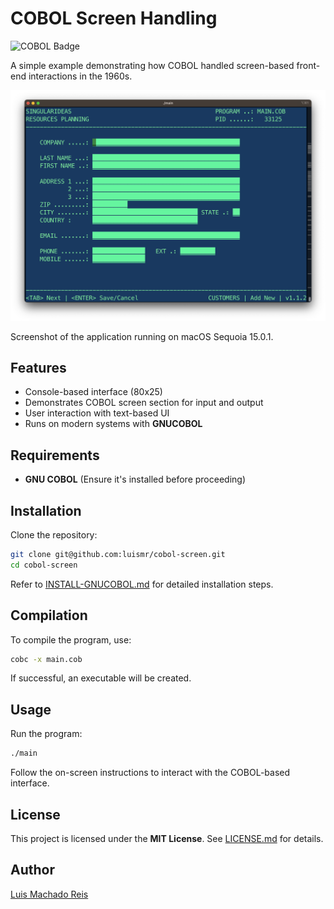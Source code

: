 # COBOL Screen Handling

![COBOL Badge](https://img.shields.io/badge/COBOL-GNU%20COBOL-blue)

A simple example demonstrating how COBOL handled screen-based front-end interactions in the 1960s.

![Screenshot of Application](screenshot.png)

Screenshot of the application running on macOS Sequoia 15.0.1.

## Features
- Console-based interface (80x25)
- Demonstrates COBOL screen section for input and output
- User interaction with text-based UI
- Runs on modern systems with **GNUCOBOL**

## Requirements
- **GNU COBOL** (Ensure it's installed before proceeding)

## Installation
Clone the repository:
```sh
git clone git@github.com:luismr/cobol-screen.git
cd cobol-screen
```
Refer to [INSTALL-GNUCOBOL.md](INSTALL-GNUCOBOL.md) for detailed installation steps.

## Compilation
To compile the program, use:
```sh
cobc -x main.cob
```
If successful, an executable will be created.

## Usage
Run the program:
```sh
./main
```
Follow the on-screen instructions to interact with the COBOL-based interface.

## License
This project is licensed under the **MIT License**. See [LICENSE.md](LICENSE.md) for details.

## Author
[Luis Machado Reis](https://github.com/luismr)


